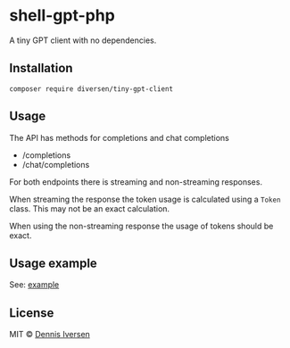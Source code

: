 # shell-gpt-php

A tiny GPT client with no dependencies. 

## Installation

    composer require diversen/tiny-gpt-client

## Usage

The API has methods for completions and chat completions

* /completions
* /chat/completions

For both endpoints there is streaming and non-streaming
responses. 

When streaming the response the token usage is calculated using
a `Token` class. This may not be an exact calculation.

When using the non-streaming response the usage of tokens 
should be exact. 

## Usage example

See: [example](example/index.php)

## License

MIT © [Dennis Iversen](https://github.com/diversen)
